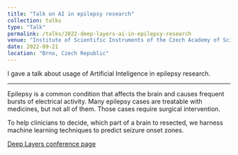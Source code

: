```yaml
---
title: "Talk on AI in epilepsy research"
collection: talks
type: "Talk"
permalink: /talks/2022-deep-layers-ai-in-epilepsy-research
venue: "Institute of Scientific Instruments of the Czech Academy of Sciences"
date: 2022-09-21
location: "Brno, Czech Republic"
---
```


I gave a talk about usage of Artificial Inteligence in epilepsy research.

---

Epilepsy is a common condition that affects the brain and causes frequent bursts of electrical activity. Many epilepsy cases are treatable with medicines, but not all of them. Those cases require surgical intervention. 

To help clinicians to decide, which part of a brain to resected, we harness machine learning techniques to predict seizure onset zones.

[Deep Layers conference page](http://isibrno.cz/deep/)
